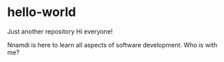 # hello-world
Just another repository
Hi everyone!

Nnamdi is here to learn all aspects of software development.
Who is with me?
